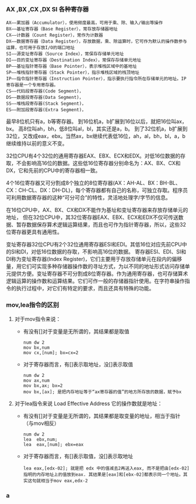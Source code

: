### AX ,BX ,CX ,DX SI 各种寄存器
```
AX――累加器（Accumulator），使用频度最高，可用于乘、除、输入/输出等操作
BX――基址寄存器（Base Register），常存放存储器地址
CX――计数器（Count Register），常作为计数器
DX――数据寄存器（Data Register），存放数据，乘、除运算时，它可作为默认的操作数参与运算，也可用于存放I/O的端口地址
SI――源变址寄存器（Source Index），常保存存储单元地址
DI――目的变址寄存器（Destination Index），常保存存储单元地址
BP――基址指针寄存器（Base Pointer），表示堆栈区域中的基地址
SP――堆栈指针寄存器（Stack Pointer），指示堆栈区域的栈顶地址
IP――指令指针寄存器（Instruction Pointer），指示要执行指令所在存储单元的地址。IP寄存器是一个专用寄存器。
CS――代码段寄存器(Code Segment)，
DS――数据段寄存器(Data Segment)，
SS――堆栈段寄存器(Stack Segment)，
ES――附加段寄存器(Extra Segment)，
```
最早8位机只有a，b等寄存器。
到16位机a，b扩展到16位以后，就把16位叫ax，bx。 高8位叫ah，bh，低8位叫al，bl，其实还是a，b。
到了32位机a，b扩展到32位，又改成eax，ebx。当然ax，bx继续代表低16位，ah，al，bh，bl，a，b继续维持以前的意义不变。

32位CPU有4个32位的通用寄存器EAX、EBX、ECX和EDX。对低16位数据的存取，不会影响高16位的数据。这些低16位寄存器分别命名为：AX、BX、CX和DX，它和先前的CPU中的寄存器相一致。

4个16位寄存器又可分割成8个独立的8位寄存器(AX：AH-AL、BX：BH-BL、CX：CH-CL、DX：DH-DL)，每个寄存器都有自己的名称，可独立存取。程序员可利用数据寄存器的这种“可分可合”的特性，灵活地处理字/字节的信息。

在16位CPU中，AX、BX、CX和DX不能作为基址和变址寄存器来存放存储单元的地址，
但在32位CPU中，其32位寄存器EAX、EBX、ECX和EDX不仅可传送数据、暂存数据保存算术逻辑运算结果，而且也可作为指针寄存器，所以，这些32位寄存器更具有通用性。

变址寄存器32位CPU有2个32位通用寄存器ESI和EDI。其低16位对应先前CPU中的SI和DI，对低16位数据的存取，不影响高16位的数据。
寄存器ESI、EDI、SI和DI称为变址寄存器(Index Register)，它们主要用于存放存储单元在段内的偏移量，用它们可实现多种存储器操作数的寻址方式，为以不同的地址形式访问存储单元提供方便。变址寄存器不可分割成8位寄存器。作为通用寄存器，也可存储算术逻辑运算的操作数和运算结果。它们可作一般的存储器指针使用。在字符串操作指令的执行过程中，对它们有特定的要求，而且还具有特殊的功能。


### mov,lea指令的区别
1. 对于mov指令来说：

   * 有没有[]对于变量是无所谓的，其结果都是取值

     ```assembly
     num dw 2
     mov bx,num
     mov cx,[num]; bx=cx=2
     ```

   * 对于寄存器而言，有[]表示取地址，没[]表示取值

     ```assembly
     num dw 2
     mov ax,num
     mov bx,ax; bx=2 
     mov bx,[ax]; 是把内存地址等于“ax寄存器的值”的地方所存放的数据，赋予bx
     ```

2. 对于lea指令来说  Load Effective Address 它的操作数就是地址：

   * 有没有[]对于变量是无所谓的，其结果都是取变量的地址，相当于指针（与mov相反）

     ```assembly
     num dw 2
     lea  ebx,num;
     lea  eax,[num]; ebx=eax
     ```

   * 对于寄存器而言，有[]表示取值，没[]表示取地址

     ```assembly
     lea eax,[edx-02]; 就是把 edx 中的值减去2再送入eax, 而不是把由[edx-02]指明的内存地址上的值放到eax. 其结果是[eax]和[ebx-02]都表示同一个地址。其实这句就相当于mov eax,edx-2
     ```

### a










